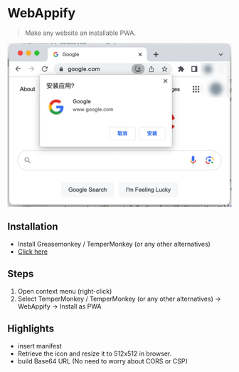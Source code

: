 # WebAppify

> Make any website an installable PWA.

![](./demo.png)

## Installation

- Install Greasemonkey / TemperMonkey (or any other alternatives)
- [Click here](https://github.com/NoCLin/WebAppify/raw/master/WebAppify.user.js)


## Steps

1. Open context menu (right-click)
2. Select TemperMonkey / TemperMonkey (or any other alternatives) -> WebAppify -> Install as PWA

## Highlights

- insert manifest
- Retrieve the icon and resize it to 512x512 in browser.
- build Base64 URL (No need to worry about CORS or CSP)
